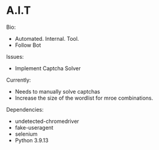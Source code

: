# A.I.T

Bio:
 - Automated. Internal. Tool.
 - Follow Bot

Issues: 
 - Implement Captcha Solver

Currently:
 - Needs to manually solve captchas
 - Increase the size of the wordlist for mroe combinations.

Dependencies:
 - undetected-chromedriver
 - fake-useragent
 - selenium
 - Python 3.9.13
  

